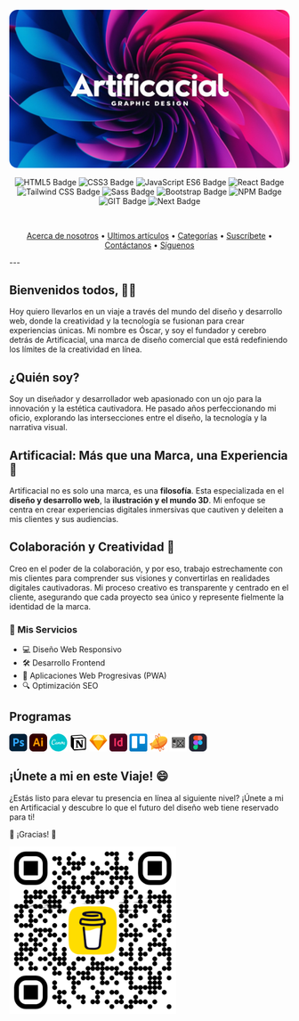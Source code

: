 ![Artificacial](https://github.com/artificacial/artificacial/blob/main/artificacial.png)
<br>
<p align="center">
  <img src="https://img.shields.io/badge/HTML5-orange" alt="HTML5 Badge" />
  <img src="https://img.shields.io/badge/CSS3-blue" alt="CSS3 Badge" />
  <img src="https://img.shields.io/badge/JavaScript%20ES6-yellow" alt="JavaScript ES6 Badge" />
  <img src="https://img.shields.io/badge/React-%2309D2F6" alt="React Badge" />
  <img src="https://img.shields.io/badge/Tailwind%20CSS-%2318ADB4" alt="Tailwind CSS Badge" />
  <img src="https://img.shields.io/badge/Sass-%23C06190" alt="Sass Badge" />
  <img src="https://img.shields.io/badge/Bootstrap-%237B11F3" alt="Bootstrap Badge" />
  <img src="https://img.shields.io/badge/NPM-%23C53635" alt="NPM Badge" />
  <img src="https://img.shields.io/badge/GIT-%23E84D31" alt="GIT Badge" />
  <img src="https://img.shields.io/badge/Next-black" alt="Next Badge" />
</p>
<br>

<p align="center">
  <a href="#aboutUs">Acerca de nosotros</a> •
  <a href="#lastPost">Ultimos artículos</a> •
  <a href="#category">Categorías</a> •
  <a href="#suscribe">Suscríbete</a> •
  <a href="#contact">Contáctanos</a> •
  <a href="#followUs">Síguenos</a>
</p>
---

## Bienvenidos todos, 👋🏻 

Hoy quiero llevarlos en un viaje a través del mundo del diseño y desarrollo web, donde la creatividad y la tecnología se fusionan para crear experiencias únicas.
Mi nombre es Óscar, y soy el fundador y cerebro detrás de Artificacial, una marca de diseño comercial que está redefiniendo los límites de la creatividad en línea.

## ¿Quién soy?

Soy un diseñador y desarrollador web apasionado con un ojo para la innovación y la estética cautivadora. He pasado años perfeccionando mi oficio, explorando las intersecciones entre el diseño, la tecnología y la narrativa visual.

## Artificacial: Más que una Marca, una Experiencia 🔭

Artificacial no es solo una marca, es una **filosofía**. Esta especializada en el **diseño y desarrollo web**, la **ilustración y el mundo 3D**.
Mi enfoque se centra en crear experiencias digitales inmersivas que cautiven y deleiten a mis clientes y sus audiencias.

## Colaboración y Creatividad 👯 

Creo en el poder de la colaboración, y por eso, trabajo estrechamente con mis clientes para comprender sus visiones y convertirlas en realidades digitales cautivadoras.
Mi proceso creativo es transparente y centrado en el cliente, asegurando que cada proyecto sea único y represente fielmente la identidad de la marca.

### 🎨 Mis Servicios

- 💻 Diseño Web Responsivo
- 🛠️ Desarrollo Frontend
- 📱 Aplicaciones Web Progresivas (PWA)
- 🔍 Optimización SEO


## Programas
<span><img src="https://github.com/artificacial/artificacial/blob/main/logo/devicon--photoshop.png" width="32px" height="32px"><span> <span><img src="https://github.com/artificacial/artificacial/blob/main/logo/skill-icons--illustrator.png" width="32px" height="32px"><span> <span><img src="https://github.com/artificacial/artificacial/blob/main/logo/devicon--canva.png" width="32px" height="32px"><span> <span><img src="https://github.com/artificacial/artificacial/blob/main/logo/devicon--notion.png" width="32px" height="32px"><span> <span><img src="https://github.com/artificacial/artificacial/blob/main/logo/devicon--sketch.png" width="32px" height="32px"><span> <span><img src="https://github.com/artificacial/artificacial/blob/main/logo/logos--adobe-indesign.png" width="32px" height="32px"><span> <span><img src="https://github.com/artificacial/artificacial/blob/main/logo/logos--trello.png" width="32px" height="32px"><span> <span><img src="https://github.com/artificacial/artificacial/blob/main/logo/logos--zeplin.png" width="32px" height="32px"><span> <span><img src="https://github.com/artificacial/artificacial/blob/main/logo/openmoji--wireframes.png" width="32px" height="32px"><span> <span><img src="https://github.com/artificacial/artificacial/blob/main/logo/skill-icons--figma-dark.png" width="32px" height="32px"><span>


## ¡Únete a mi en este Viaje! 😄 

¿Estás listo para elevar tu presencia en línea al siguiente nivel? ¡Únete a mi en Artificacial y descubre lo que el futuro del diseño web tiene reservado para ti!

🎉 ¡Gracias! 🎉

<img src="https://github.com/artificacial/artificacial/blob/main/bmc_qr.png" width="300" height="300"/>
















